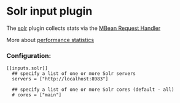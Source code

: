 # Solr input plugin

The [solr](http://lucene.apache.org/solr/) plugin collects stats via the 
[MBean Request Handler](https://cwiki.apache.org/confluence/display/solr/MBean+Request+Handler)

More about [performance statistics](https://cwiki.apache.org/confluence/display/solr/Performance+Statistics+Reference)

### Configuration:

```
[[inputs.solr]]
  ## specify a list of one or more Solr servers
  servers = ["http://localhost:8983"]

  ## specify a list of one or more Solr cores (default - all)
  # cores = ["main"]
```
